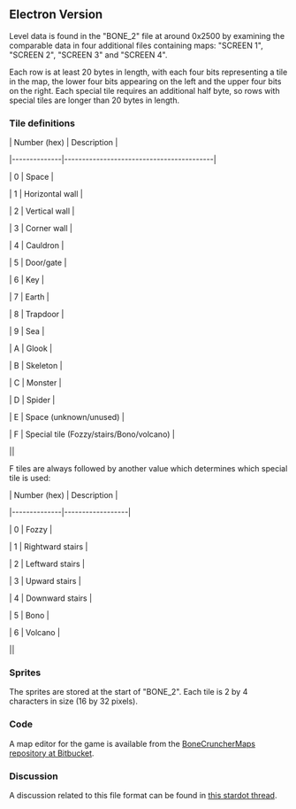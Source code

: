 ## Electron Version

Level data is found in the "BONE_2" file at around 0x2500 by examining the comparable data in four additional files containing maps: "SCREEN 1", "SCREEN 2", "SCREEN 3" and "SCREEN 4".

Each row is at least 20 bytes in length, with each four bits representing a tile in the map, the lower four bits appearing on the left and the upper four bits on the right. Each special tile requires an additional half byte, so rows with special tiles are longer than 20 bytes in length.

### Tile definitions

| Number (hex) | Description |

|--------------|------------------------------------------|

| 0 | Space |

| 1 | Horizontal wall |

| 2 | Vertical wall |

| 3 | Corner wall |

| 4 | Cauldron |

| 5 | Door/gate |

| 6 | Key |

| 7 | Earth |

| 8 | Trapdoor |

| 9 | Sea |

| A | Glook |

| B | Skeleton |

| C | Monster |

| D | Spider |

| E | Space (unknown/unused) |

| F | Special tile (Fozzy/stairs/Bono/volcano) |

||

F tiles are always followed by another value which determines which special tile is used:

| Number (hex) | Description |

|--------------|------------------|

| 0 | Fozzy |

| 1 | Rightward stairs |

| 2 | Leftward stairs |

| 3 | Upward stairs |

| 4 | Downward stairs |

| 5 | Bono |

| 6 | Volcano |

||

### Sprites

The sprites are stored at the start of "BONE_2". Each tile is 2 by 4 characters in size (16 by 32 pixels).

### Code

A map editor for the game is available from the [BoneCruncherMaps repository at Bitbucket](https://bitbucket.org/dboddie/bonecrunchermaps).

### Discussion

A discussion related to this file format can be found in [this stardot thread](http://stardot.org.uk/forums/viewtopic.php?f=1&t=6788&p=67168).
